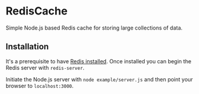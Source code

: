 RedisCache
==========

Simple Node.js based Redis cache for storing large collections of data.

Installation
----------

It's a prerequisite to have <a href="http://jasdeep.ca/2012/05/installing-redis-on-mac-os-x/" target="_blank">Redis installed</a>. Once installed you can begin the Redis server with `redis-server`.

Initiate the Node.js server with `node example/server.js` and then point your browser to `localhost:3000`.